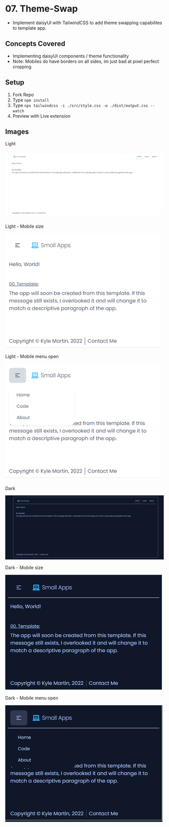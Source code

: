 # 07. Theme-Swap

- Implement daisyUI with TailwindCSS to add theme swapping capabilites to template app.

## Concepts Covered

- Implementing daisyUI components / theme functionality
- Note: Mobiles do have borders on all sides, im just bad at pixel perfect cropping

## Setup

1. Fork Repo
2. Type `npm install`
3. Type `npx tailwindcss -i ./src/style.css -o ./dist/output.css --watch`
4. Preview with Live extension

## Images

Light

![Alt text](https://raw.githubusercontent.com/Thesnowmanndev/Random-Small-Web-Apps/Theme-Swap/07.%20Theme-Swap/images/light-normal.png "Light Theme")

Light - Mobile size

![Alt text](https://raw.githubusercontent.com/Thesnowmanndev/Random-Small-Web-Apps/Theme-Swap/07.%20Theme-Swap/images/light-mobile.png "Light Theme in mobile view")

Light - Mobile menu open

![Alt text](https://raw.githubusercontent.com/Thesnowmanndev/Random-Small-Web-Apps/Theme-Swap/07.%20Theme-Swap/images/light-mobile-menu.png "Light Theme in mobile view with menu open")

Dark

![Alt text](https://raw.githubusercontent.com/Thesnowmanndev/Random-Small-Web-Apps/Theme-Swap/07.%20Theme-Swap/images/dark-normal.png "Dark Theme")

Dark - Mobile size

![Alt text](https://raw.githubusercontent.com/Thesnowmanndev/Random-Small-Web-Apps/Theme-Swap/07.%20Theme-Swap/images/dark-mobile.png "Dark Theme in mobile view")

Dark - Mobile menu open

![Alt text](https://raw.githubusercontent.com/Thesnowmanndev/Random-Small-Web-Apps/Theme-Swap/07.%20Theme-Swap/images/dark-mobile-menu.png "Dark Theme in mobile view with menu open")
